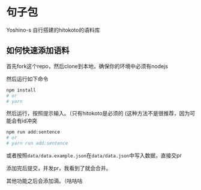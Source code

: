 # 句子包

Yoshino-s 自行搭建的hitokoto的语料库

## 如何快速添加语料

首先fork这个repo，然后clone到本地，确保你的环境中必须有nodejs

然后运行如下命令

```bash
npm install
# or 
# yarn
```

然后运行，按照提示输入。（只有hitokoto是必须的 (这种方法不是很推荐，因为可能会有id冲突

```bash
npm run add:sentence
# or
# yarn run add:sentence
```

或者按照`data/data.example.json`在`data/data.json`中写入数据，直接交pr

添加完后提交，并发pr，我看到了就会合并。

其他功能之后会添加滴。（咕咕咕
